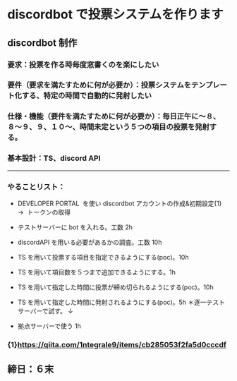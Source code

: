 # discordbot で投票システムを作ります

## discordbot 制作

### 要求：投票を作る時毎度窓書くのを楽にしたい

### 要件（要求を満たすために何が必要か）：投票システムをテンプレート化する、特定の時間で自動的に発射したい

### 仕様・機能（要件を満たすために何が必要か）：毎日正午に〜８、８〜９、９、１０〜、時間未定という５つの項目の投票を発射する。

### 基本設計：TS、discord API

---

### やることリスト：

- DEVELOPER PORTAL  を使い discordbot アカウントの作成&初期設定{1}
  →  トークンの取得
- テストサーバーに bot を入れる。工数 2h
- discordAPI を用いる必要があるかの調査。工数 10h

- TS を用いて投票する項目を指定できるようにする(poc)。10h
- TS を用いて項目数を５つまで追加できるようにする。1h
- TS を用いて指定した時間に投票が締め切られるようにする(poc)。10h
- TS を用いて指定した時間に発射されるようにする(poc)。5h
  ＊逐一テストサーバーで試す。
  ↓
- 拠点サーバーで使う 1h

### {1}https://qiita.com/1ntegrale9/items/cb285053f2fa5d0cccdf

## 締日：６末
